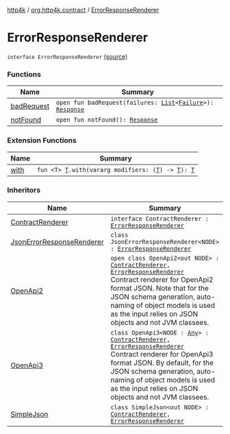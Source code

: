 [http4k](../../index.md) / [org.http4k.contract](../index.md) / [ErrorResponseRenderer](./index.md)

# ErrorResponseRenderer

`interface ErrorResponseRenderer` [(source)](https://github.com/http4k/http4k/blob/master/http4k-core/src/main/kotlin/org/http4k/contract/ErrorResponseRenderer.kt#L12)

### Functions

| Name | Summary |
|---|---|
| [badRequest](bad-request.md) | `open fun badRequest(failures: `[`List`](https://kotlinlang.org/api/latest/jvm/stdlib/kotlin.collections/-list/index.html)`<`[`Failure`](../../org.http4k.lens/-failure/index.md)`>): `[`Response`](../../org.http4k.core/-response/index.md) |
| [notFound](not-found.md) | `open fun notFound(): `[`Response`](../../org.http4k.core/-response/index.md) |

### Extension Functions

| Name | Summary |
|---|---|
| [with](../../org.http4k.core/with.md) | `fun <T> `[`T`](../../org.http4k.core/with.md#T)`.with(vararg modifiers: (`[`T`](../../org.http4k.core/with.md#T)`) -> `[`T`](../../org.http4k.core/with.md#T)`): `[`T`](../../org.http4k.core/with.md#T) |

### Inheritors

| Name | Summary |
|---|---|
| [ContractRenderer](../-contract-renderer/index.md) | `interface ContractRenderer : `[`ErrorResponseRenderer`](./index.md) |
| [JsonErrorResponseRenderer](../-json-error-response-renderer/index.md) | `class JsonErrorResponseRenderer<NODE> : `[`ErrorResponseRenderer`](./index.md) |
| [OpenApi2](../../org.http4k.contract.openapi.v2/-open-api2/index.md) | `open class OpenApi2<out NODE> : `[`ContractRenderer`](../-contract-renderer/index.md)`, `[`ErrorResponseRenderer`](./index.md)<br>Contract renderer for OpenApi2 format JSON. Note that for the JSON schema generation, auto-naming of object models is used as the input relies on JSON objects and not JVM classees. |
| [OpenApi3](../../org.http4k.contract.openapi.v3/-open-api3/index.md) | `class OpenApi3<NODE : `[`Any`](https://kotlinlang.org/api/latest/jvm/stdlib/kotlin/-any/index.html)`> : `[`ContractRenderer`](../-contract-renderer/index.md)`, `[`ErrorResponseRenderer`](./index.md)<br>Contract renderer for OpenApi3 format JSON. By default, for the JSON schema generation, auto-naming of object models is used as the input relies on JSON objects and not JVM classees. |
| [SimpleJson](../../org.http4k.contract.simple/-simple-json/index.md) | `class SimpleJson<out NODE> : `[`ContractRenderer`](../-contract-renderer/index.md)`, `[`ErrorResponseRenderer`](./index.md) |
